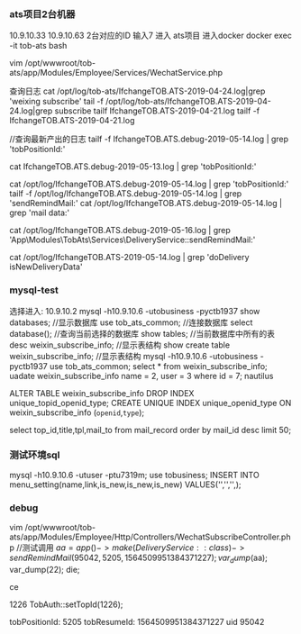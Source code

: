 ### ats项目2台机器
10.9.10.33 10.9.10.63  2台对应的ID 输入7 进入
ats项目 进入docker
docker exec -it tob-ats bash

vim /opt/wwwroot/tob-ats/app/Modules/Employee/Services/WechatService.php

查询日志
cat /opt/log/tob-ats/IfchangeTOB.ATS-2019-04-24.log|grep 'weixing subscribe'
tail -f /opt/log/tob-ats/IfchangeTOB.ATS-2019-04-24.log|grep subscribe
tailf IfchangeTOB.ATS-2019-04-21.log 
tailf -f IfchangeTOB.ATS-2019-04-21.log 

//查询最新产出的日志
tailf -f IfchangeTOB.ATS.debug-2019-05-14.log | grep 'tobPositionId:'

cat IfchangeTOB.ATS.debug-2019-05-13.log | grep 'tobPositionId:'


cat /opt/log/IfchangeTOB.ATS.debug-2019-05-14.log | grep 'tobPositionId:'
tailf -f /opt/log/IfchangeTOB.ATS.debug-2019-05-14.log | grep 'sendRemindMail:'
cat /opt/log/IfchangeTOB.ATS.debug-2019-05-14.log | grep 'mail data:'


cat /opt/log/IfchangeTOB.ATS.debug-2019-05-16.log | grep 'App\Modules\TobAts\Services\DeliveryService::sendRemindMail:'

cat /opt/log/IfchangeTOB.ATS-2019-05-14.log | grep 'doDelivery isNewDeliveryData'




### mysql-test
选择进入: 10.9.10.2
mysql -h10.9.10.6 -utobusiness -pyctb1937
show databases;   //显示数据库
use tob_ats_common;  //连接数据库
select database();  //查询当前选择的数据库
show tables; //当前数据库中所有的表
desc weixin_subscribe_info;  //显示表结构
show create table weixin_subscribe_info;  //显示表结构
mysql -h10.9.10.6 -utobusiness -pyctb1937
use tob_ats_common;
select * from weixin_subscribe_info;
uadate weixin_subscribe_info name = 2, user = 3 where id = 7;
nautilus

ALTER TABLE weixin_subscribe_info DROP INDEX unique_topid_openid_type;
CREATE UNIQUE INDEX unique_openid_type ON weixin_subscribe_info (`openid`,`type`);

select top_id,title,tpl,mail_to from mail_record order by mail_id desc limit 50;
### 测试环境sql
mysql -h10.9.10.6 -utuser -ptu7319m;
use tobusiness;
INSERT INTO menu_setting(name,link,is_new,is_new,is_new) VALUES('','','',);

### debug
vim /opt/wwwroot/tob-ats/app/Modules/Employee/Http/Controllers/WechatSubscribeController.php 
//测试调用
$aa = app()->make(DeliveryService::class)->sendRemindMail(95042,5205,1564509951384371227);
var_dump($aa);
var_dump(22);
die;

ce

1226
TobAuth::setTopId(1226);


 tobPositionId: 5205   tobResumeId: 1564509951384371227  uid 95042

